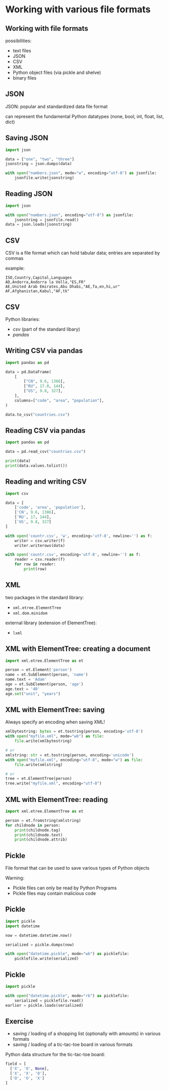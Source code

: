 # Working with various file formats

## Working with file formats

possibilities:

- text files
- JSON
- CSV
- XML
- Python object files (via pickle and shelve)
- binary files

## JSON

JSON: popular and standardized data file format

can represent the fundamental Python datatypes (none, bool, int, float, list, dict)

## Saving JSON

```py
import json

data = ["one", "two", "three"]
jsonstring = json.dumps(data)

with open("numbers.json", mode="w", encoding="utf-8") as jsonfile:
    jsonfile.write(jsonstring)
```

## Reading JSON

```py
import json

with open("numbers.json", encoding="utf-8") as jsonfile:
    jsonstring = jsonfile.read()
data = json.loads(jsonstring)
```

## CSV

CSV is a file format which can hold tabular data; entries are separated by commas

example:

```csv
ISO,Country,Capital,Languages
AD,Andorra,Andorra la Vella,"ES,FR"
AE,United Arab Emirates,Abu Dhabi,"AE,fa,en,hi,ur"
AF,Afghanistan,Kabul,"AF,tk"
```

## CSV

Python libraries:

- _csv_ (part of the standard libary)
- _pandas_

## Writing CSV via pandas

```py
import pandas as pd

data = pd.DataFrame(
    [
        ["CN", 9.6, 1386],
        ["RU", 17.0, 144],
        ["US", 9.8, 327],
    ],
    columns=["code", "area", "population"],
)

data.to_csv("countries.csv")
```

## Reading CSV via pandas

```py
import pandas as pd

data = pd.read_csv("countries.csv")

print(data)
print(data.values.tolist())
```

## Reading and writing CSV

```py
import csv

data = [
    ['code', 'area', 'population'],
    ['CN', 9.6, 1386],
    ['RU', 17, 144],
    ['US', 9.8, 327]
]

with open('countr.csv', 'w', encoding='utf-8', newline='') as f:
    writer = csv.writer(f)
    writer.writerows(data)

with open('countr.csv', encoding='utf-8', newline='') as f:
    reader = csv.reader(f)
    for row in reader:
        print(row)
```

## XML

two packages in the standard library:

- `xml.etree.ElementTree`
- `xml.dom.minidom`

external library (extension of ElementTree):

- `lxml`

## XML with ElementTree: creating a document

```py
import xml.etree.ElementTree as et

person = et.Element('person')
name = et.SubElement(person, 'name')
name.text = 'Adam'
age = et.SubElement(person, 'age')
age.text = '40'
age.set("unit", "years")
```

## XML with ElementTree: saving

Always specify an encoding when saving XML!

```py
xmlbytestring: bytes = et.tostring(person, encoding='utf-8')
with open("myfile.xml", mode="wb") as file:
    file.write(xmlbytestring)

# or
xmlstring: str = et.tostring(person, encoding='unicode')
with open("myfile.xml", encoding="utf-8", mode="w") as file:
    file.write(xmlstring)

# or
tree = et.ElementTree(person)
tree.write("myfile.xml", encoding="utf-8")
```

## XML with ElementTree: reading

```py
import xml.etree.ElementTree as et

person = et.fromstring(xmlstring)
for childnode in person:
    print(childnode.tag)
    print(childnode.text)
    print(childnode.attrib)
```

## Pickle

File format that can be used to save various types of Python objects

Warning:

- Pickle files can only be read by Python Programs
- Pickle files may contain malicious code

## Pickle

```py
import pickle
import datetime

now = datetime.datetime.now()

serialized = pickle.dumps(now)

with open("datetime.pickle", mode="wb") as picklefile:
    picklefile.write(serialized)
```

## Pickle

```py
import pickle

with open("datetime.pickle", mode="rb") as picklefile:
    serialized = picklefile.read()
earlier = pickle.loads(serialized)
```

## Exercise

- saving / loading of a shopping list (optionally with amounts) in various formats
- saving / loading of a tic-tac-toe board in various formats

Python data structure for the tic-tac-toe board:

```py
field = [
  ['X', 'O', None],
  ['X', 'X', 'O'],
  ['O', 'O', 'X']
]
```
